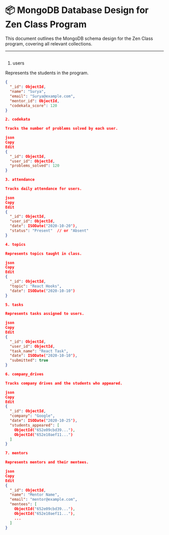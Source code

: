 # 📦 MongoDB Database Design for Zen Class Program

This document outlines the MongoDB schema design for the Zen Class program, covering all relevant collections.

---

## 

1. users

Represents the students in the program.

```json
{
  "_id": ObjectId,
  "name": "Surya",
  "email": "Surya@example.com",
  "mentor_id": ObjectId,
  "codekata_score": 120
}

2. codekata

Tracks the number of problems solved by each user.

json
Copy
Edit
{
  "_id": ObjectId,
  "user_id": ObjectId,
  "problems_solved": 120
}

3. attendance

Tracks daily attendance for users.

json
Copy
Edit
{
  "_id": ObjectId,
  "user_id": ObjectId,
  "date": ISODate("2020-10-20"),
  "status": "Present"  // or "Absent"
}

4. topics

Represents topics taught in class.

json
Copy
Edit
{
  "_id": ObjectId,
  "topic": "React Hooks",
  "date": ISODate("2020-10-10")
}

5. tasks

Represents tasks assigned to users.

json
Copy
Edit
{
  "_id": ObjectId,
  "user_id": ObjectId,
  "task_name": "React Task",
  "date": ISODate("2020-10-10"),
  "submitted": true
}

6. company_drives

Tracks company drives and the students who appeared.

json
Copy
Edit
{
  "_id": ObjectId,
  "company": "Google",
  "date": ISODate("2020-10-25"),
  "students_appeared": [
    ObjectId("652e09cbd39..."),
    ObjectId("652e10aef11...")
  ]
}

7. mentors

Represents mentors and their mentees.

json
Copy
Edit
{
  "_id": ObjectId,
  "name": "Mentor Name",
  "email": "mentor@example.com",
  "mentees": [
    ObjectId("652e09cbd39..."),
    ObjectId("652e10aef11..."),
    ...
  ]
}
